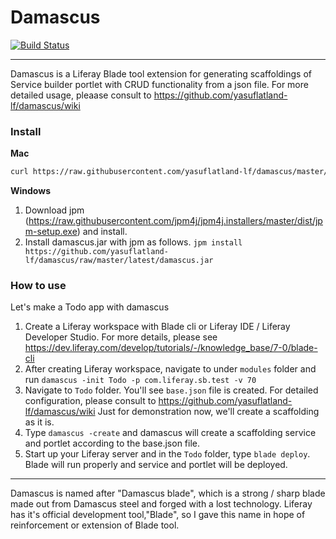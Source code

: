 # Damascus

[![Build Status](https://travis-ci.org/yasuflatland-lf/damascus.svg?branch=master)](https://travis-ci.org/yasuflatland-lf/damascus)

---

Damascus is a Liferay Blade tool extension for generating scaffoldings of Service builder portlet with CRUD functionality from a json file. For more detailed usage, pleaase consult to https://github.com/yasuflatland-lf/damascus/wiki

### Install

**Mac**
```bash
curl https://raw.githubusercontent.com/yasuflatland-lf/damascus/master/installers/global | sudo sh
```

**Windows**
1. Download jpm (https://raw.githubusercontent.com/jpm4j/jpm4j.installers/master/dist/jpm-setup.exe) and install.
2. Install damascus.jar with jpm as follows. ```jpm install https://github.com/yasuflatland-lf/damascus/raw/master/latest/damascus.jar```

### How to use
Let's make a Todo app with damascus
1. Create a Liferay workspace with Blade cli or Liferay IDE / Liferay Developer Studio. For more details, please see https://dev.liferay.com/develop/tutorials/-/knowledge_base/7-0/blade-cli
2. After creating Liferay workspace, navigate to under ```modules``` folder and run ```damascus -init Todo -p com.liferay.sb.test -v 70```
3. Navigate to ```Todo``` folder. You'll see ```base.json``` file is created. For detailed configuration, please consult to https://github.com/yasuflatland-lf/damascus/wiki Just for demonstration now, we'll create a scaffolding as it is.
4. Type ```damascus -create``` and damascus will create a scaffolding service and portlet according to the base.json file.
5. Start up your Liferay server and in the ```Todo``` folder, type ```blade deploy```. Blade will run properly and service and portlet will be deployed.

---

Damascus is named after "Damascus blade", which is a strong / sharp blade made out from Damascus steel and forged with a lost technology. Liferay has it's official development tool,"Blade", so I gave this name in hope of reinforcement or extension of Blade tool. 
